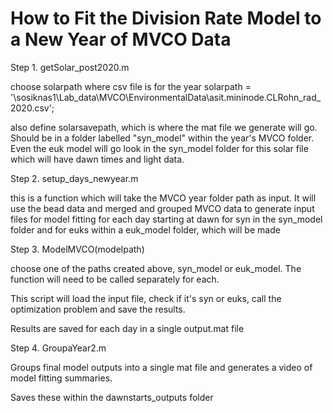# How to Fit the Division Rate Model to a New Year of MVCO Data

 
Step 1. 
getSolar_post2020.m

choose solarpath where csv file is for the year
solarpath = '\\sosiknas1\Lab_data\MVCO\EnvironmentalData\asit.mininode.CLRohn_rad_2020.csv';

also define solarsavepath, which is where the mat file we generate will go. Should be in a folder 
labelled "syn_model" within the year's MVCO folder. Even the euk model will go look in the syn_model folder
for this solar file which will have dawn times and light data. 




Step 2. 
setup_days_newyear.m 

this is a function which will take the MVCO year folder path as input. 
It will use the bead data and merged and grouped MVCO data to generate input files for model fitting
for each day starting at dawn for syn in the syn_model folder and for euks within a euk_model folder, which will be made


 

Step 3. 
ModelMVCO(modelpath)

choose one of the paths created above, syn_model or euk_model. 
The function will need to be called separately for each. 

This script will load the input file, check if it's syn or euks, call the optimization problem and save the results. 

Results are saved for each day in a single output.mat file


Step 4. 
GroupaYear2.m 

Groups final model outputs into a single mat file and generates a video of model fitting summaries. 

Saves these within the dawnstarts_outputs folder







